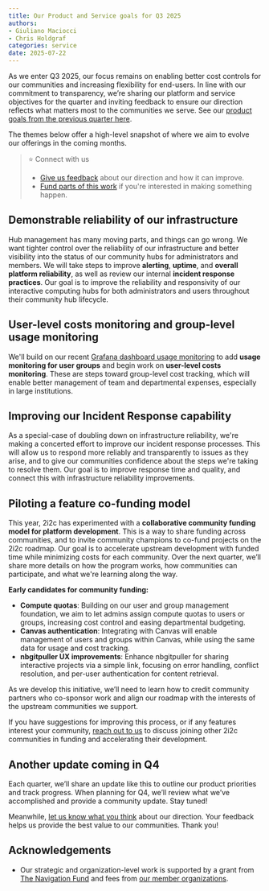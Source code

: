 ```yaml
---
title: Our Product and Service goals for Q3 2025
authors:
- Giuliano Maciocci
- Chris Holdgraf
categories: service
date: 2025-07-22
---
```


As we enter Q3 2025, our focus remains on enabling better cost controls for our communities and increasing flexibility for end-users. In line with our commitment to transparency, we’re sharing our platform and service objectives for the quarter and inviting feedback to ensure our direction reflects what matters most to the communities we serve. See our [product goals from the previous quarter here](../q2-product-goals/index.md).

The themes below offer a high-level snapshot of where we aim to evolve our offerings in the coming months.

> ⭐ Connect with us
>
> - [Give us feedback](https://docs.google.com/forms/u/1/d/1PXGM9_j0nyFLR1FEs7fz9x1vUuhs-J4IvoWGy5r-2aE/edit?fromCopy=true&ct=2) about our direction and how it can improve.
> - [Fund parts of this work](https://forms.fillout.com/t/uQHVMkgvsuus) if you're interested in making something happen.

## Demonstrable reliability of our infrastructure

Hub management has many moving parts, and things can go wrong. We want tighter control over the reliability of our infrastructure and better visibility into the status of our community hubs for administrators and members. We will take steps to improve **alerting**, **uptime**, and **overall platform reliability**, as well as review our internal **incident response practices**. Our goal is to improve the reliability and responsivity of our interactive computing hubs for both administrators and users throughout their community hub lifecycle.

## User-level costs monitoring and group-level usage monitoring

We'll build on our recent [Grafana dashboard usage monitoring](https://2i2c.org/blog/2024/aws-cost-attribution/) to add **usage monitoring for user groups** and begin work on **user-level costs monitoring**. These are steps toward group-level cost tracking, which will enable better management of team and departmental expenses, especially in large institutions.

## Improving our Incident Response capability

As a special-case of doubling down on infrastructure reliability, we're making a concerted effort to improve our incident response processes. This will allow us to respond more reliably and transparently to issues as they arise, and to give our communities confidence about the steps we're taking to resolve them. Our goal is to improve response time and quality, and connect this with infrastructure reliability improvements.

## Piloting a feature co-funding model

This year, 2i2c has experimented with a **collaborative community funding model for platform development**. This is a way to share funding across communities, and to invite community champions to co-fund projects on the 2i2c roadmap. Our goal is to accelerate upstream development with funded time while minimizing costs for each community. Over the next quarter, we’ll share more details on how the program works, how communities can participate, and what we're learning along the way.

**Early candidates for community funding:**

- **Compute quotas**: Building on our user and group management foundation, we aim to let admins assign compute quotas to users or groups, increasing cost control and easing departmental budgeting.
- **Canvas authentication**: Integrating with Canvas will enable management of users and groups within Canvas, while using the same data for usage and cost tracking.
- **nbgitpuller UX improvements**: Enhance nbgitpuller for sharing interactive projects via a simple link, focusing on error handling, conflict resolution, and per-user authentication for content retrieval.

As we develop this initiative, we’ll need to learn how to credit community partners who co-sponsor work and align our roadmap with the interests of the upstream communities we support.

If you have suggestions for improving this process, or if any features interest your community, [reach out to us](https://forms.fillout.com/t/uQHVMkgvsuus) to discuss joining other 2i2c communities in funding and accelerating their development.

## Another update coming in Q4

Each quarter, we’ll share an update like this to outline our product priorities and track progress. When planning for Q4, we’ll review what we’ve accomplished and provide a community update. Stay tuned!

Meanwhile, [let us know what you think](https://docs.google.com/forms/u/1/d/1PXGM9_j0nyFLR1FEs7fz9x1vUuhs-J4IvoWGy5r-2aE/edit?fromCopy=true&ct=2) about our direction. Your feedback helps us provide the best value to our communities. Thank you!

## Acknowledgements

- Our strategic and organization-level work is supported by a grant from [The Navigation Fund](../../../collaborators/navigation/) and fees from [our member organizations](../../../members/).
